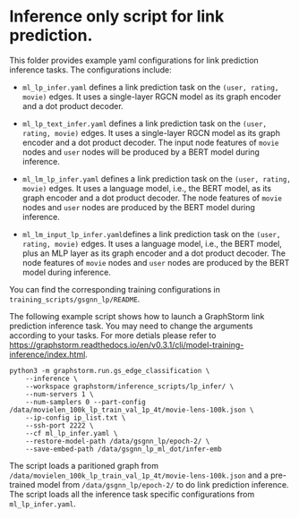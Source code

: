 # Inference only script for link prediction.
This folder provides example yaml configurations for link prediction inference tasks. The configurations include:

  * ``ml_lp_infer.yaml`` defines a link prediction task on the ``(user, rating, movie)`` edges. It uses a single-layer RGCN model as its graph encoder and a dot product decoder.

  * ``ml_lp_text_infer.yaml`` defines a link prediction task on the ``(user, rating, movie)`` edges. It uses a single-layer RGCN model as its graph encoder and a dot product decoder. The input node features of ``movie`` nodes and ``user`` nodes will be produced by a BERT model during inference.

  * ``ml_lm_lp_infer.yaml`` defines a link prediction task on the ``(user, rating, movie)`` edges. It uses a language model, i.e., the BERT model, as its graph encoder and a dot product decoder. The node features of ``movie`` nodes and ``user`` nodes are produced by the BERT model during inference.

  * ``ml_lm_input_lp_infer.yaml``defines a link prediction task on the ``(user, rating, movie)`` edges. It uses a language model, i.e., the BERT model, plus an MLP layer as its graph encoder and a dot product decoder. The node features of ``movie`` nodes and ``user`` nodes are produced by the BERT model during inference.

You can find the corresponding training configurations in ``training_scripts/gsgnn_lp/README``.

The following example script shows how to launch a GraphStorm link prediction inference task.
You may need to change the arguments according to your tasks.
For more detials please refer to https://graphstorm.readthedocs.io/en/v0.3.1/cli/model-training-inference/index.html.

```
python3 -m graphstorm.run.gs_edge_classification \
    --inference \
    --workspace graphstorm/inference_scripts/lp_infer/ \
    --num-servers 1 \
    --num-samplers 0 --part-config /data/movielen_100k_lp_train_val_1p_4t/movie-lens-100k.json \
    --ip-config ip_list.txt \
    --ssh-port 2222 \
    --cf ml_lp_infer.yaml \
    --restore-model-path /data/gsgnn_lp/epoch-2/ \
    --save-embed-path /data/gsgnn_lp_ml_dot/infer-emb
```

The script loads a paritioned graph from ``/data/movielen_100k_lp_train_val_1p_4t/movie-lens-100k.json``
and a pre-trained model from ``/data/gsgnn_lp/epoch-2/`` to do link prediction inference.
The script loads all the inference task specific configurations from ``ml_lp_infer.yaml``.
